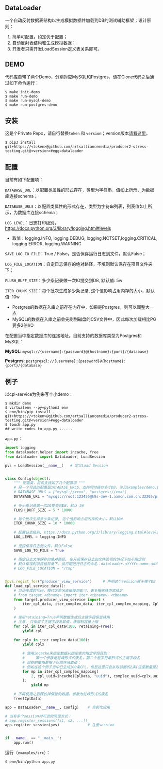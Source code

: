## DataLoader

一个自动反射数据表结构以生成模拟数据并加载到DB的测试辅助框架；设计原则：

1. 简单可配置，约定优于配置；
2. 自动反射表结构和生成模拟数据；
3. 开发者只需开发LoadSession定义表关系即可。

## DEMO

代码库自带了两个Demo，分别对应MySQL和Postgres，请在Clone代码之后通过如下命令运行：

```shell
$ make init-demo
$ make run-demo
$ make run-mysql-demo
$ make run-postgres-demo
```

## 安装

这是个Private Repo，请自行替换`token` 和 `version`；version版本[请看这里](https://github.com/artsalliancemedia/producer2-stress-testing/releases)。

```shell
$ pip3 install git+https://<token>@github.com/artsalliancemedia/producer2-stress-testing.git@<version>#egg=dataloader
```

##  配置

目前有如下配置项：

`DATABASE_URL`：以配置类属性的形式存在，类型为字符串，值如上所示，为数据库连接schema；

`DATABASE_URLS`：以配置类属性的形式存在，类型为字符串列表，列表值如上所示，为数据库连接schema；

`LOG_LEVEL`：日志打印级别，https://docs.python.org/3/library/logging.html#levels

* 取值：logging.INFO, logging.DEBUG, logging.NOTSET,logging.CRITICAL, logging.ERROR, logging.WARNING

`SAVE_LOG_TO_FILE`：True / False，是否保存运行日志到文件，默认False；

`LOG_FILE_LOCATION`：自定日志保存的绝对路径，不填则默认保存在项目文件夹下；



`FLUSH_BUFF_SIZE`：多少条记录做一次IO提交到DB, 默认值: 5w

`ITER_CHUNK_SIZE`：每个批次生成多少条记录, 这个值影响占用内存的大小，默认值: 10w

* Postgres的数据在入库之前存在内存中，如果是Postgres，则可以调整大一点
* MySQL的数据在入库之前会先刷到磁盘的CSV文件中，因此每次加载相比PG要多2倍I/O



在配置当中指定数据库的连接地址，目前支持的数据库类型为Postgres和MySQL：

**MySQL**:    `mysql://{username}:{password}@{hostname}:{port}/{database}`

**Postgres**: `postgresql://{username}:{password}@{hostname}:{port}/{database}`



## 例子

以cpl-service为例来写个小demo：

```shell
$ mkdir demo
$ virtualenv --py=python3 env
$ env/bin/pip install git+https://<token>@github.com/artsalliancemedia/producer2-stress-testing.git@<version>#egg=dataloader
$ touch app.py
## write codes to app.py ......
```

`app.py`：

```python
import logging
from dataloader.helper import incache, free
from dataloader import DataLoader, LoadSession

pvs = LoadSession(__name__)   # 定义Load Session


class Config(object):
    """ 配置类，目前支持如下几个配置项 """
    # 另一个可选的配置是DATABASE_URLS，支持同时操作多个DB，详见examples/demo.py
    # DATABASE_URLS = ["mysql://xxxx", "postgres://xxx"]
    DATABASE_URL = "mysql://root:123456@k8s-dev-1.aamcn.com.cn:32205/producer_view_service"
    
    # 多少条记录做一次IO提交到DB，默认 5W
    FLUSH_BUFF_SIZE = 5 * 10000

    # 每个批次生成多少条记录, 这个值影响占用内存的大小，默认10W
    ITER_CHUNK_SIZE = 10 * 10000
    
    # 配置日志级别, https://docs.python.org/3/library/logging.html#levels
    LOG_LEVEL = logging.INFO
    
    # 是否保存日志到文件，默认False
    SAVE_LOG_TO_FILE = True
    
    # 指定日志文件保存的绝对路径, 在开启保存日志到文件选项的情况下如不指定则
    # 默认保存到项目根目录下，按日期进行日志的命名：dataloader.<YYYY>-<mm>-<dd>.log
    # LOG_FILE_LOCATION = "/tmp"


@pvs.regist_for("producer_view_service")     # 声明这个session属于哪个DB
def load_cpl_service_data():
    # 自动生成的代码，按约定命名直接使用即可，表名按驼峰方式给定
    # from target.<dbname> import iter_<tbname>，<tbname>
    from target.producer_view_service import (
        iter_cpl_data, iter_complex_data, iter_cpl_complex_mapping, CplData
    )

    # 使用retaining=True声明数据生成后主键字段保留待用
    # 注意, 只保留了主键字段及其值，未限制容量上限
    for cpl in iter_cpl_data(100, retaining=True):
        yield cpl
        
    for cplx in iter_complex_data(100):
        yield cplx
        
        # 使用incache来指定数据从指定表的指定字段获取：
        #     第一个参数是驼峰形式的表名，第二个是字符串形式的主键字段名
        # 现在的策略是按下标顺序获取值：
        # 例如在这个例子当中已生成100条CPL，但是这里只会从取前面的2条(这里数量是2）
        for mp in iter_cpl_complex_mapping(
            2, cpl_uuid=incache(CplData, "uuid"), complex_uuid=cplx.uuid
        ):
            yield mp
     
    # 不再使用之后释放掉保留的数据，参数为驼峰形式的表名
    free(CplData)

app = DataLoader(__name__, Config)    # 实例化应用

# 当有多个session时可选的简便方式：
# app.register_sessions([s1, s2, ...])
app.register_session(pvs)             # 注册session


if __name__ == "__main__":
    app.run()
```

运行（`examples/src`）：

```shell
$ env/bin/python app.py
```

